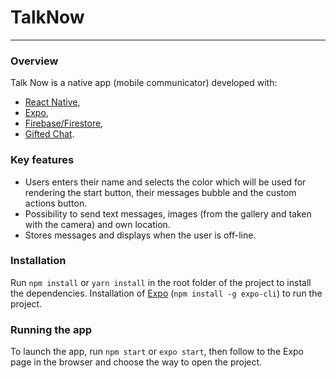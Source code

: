 # TalkNow
---
### Overview
Talk Now is a native app (mobile communicator) developed with:
* [React Native](https://reactnative.dev/),
* [Expo](https://docs.expo.dev/),
* [Firebase/Firestore](https://firebase.google.com/),
* [Gifted Chat](https://github.com/FaridSafi/react-native-gifted-chat).

### Key features
* Users enters their name and selects the color which will be used for rendering the start button, their messages bubble and the custom actions button.
* Possibility to send text messages, images (from the gallery and taken with the camera) and own location.
* Stores messages and displays when the user is off-line.
### Installation
Run
`npm install` or `yarn install`
in the root folder of the project to install the dependencies. Installation of [Expo](https://docs.expo.dev/) (`npm install -g expo-cli`) to run the project.

### Running the app
To launch the app, run `npm start` or `expo start`, then follow to the Expo page in the browser and choose the way to open the project.
